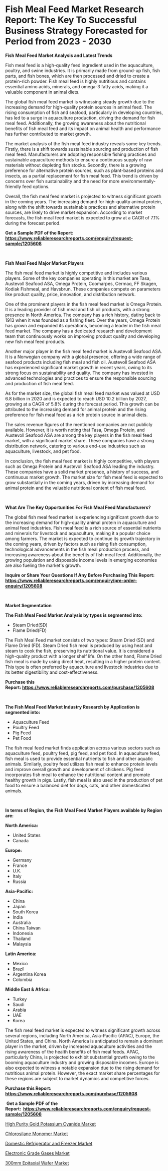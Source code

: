 <p><h1>Fish Meal Feed Market Research Report: The Key To Successful Business Strategy Forecasted for Period from 2023 - 2030</h1></p><p><strong>Fish Meal Feed Market Analysis and Latest Trends</strong></p>
<p><p>Fish meal feed is a high-quality feed ingredient used in the aquaculture, poultry, and swine industries. It is primarily made from ground-up fish, fish parts, and fish bones, which are then processed and dried to create a protein-rich powder. Fish meal feed is highly nutritious and contains essential amino acids, minerals, and omega-3 fatty acids, making it a valuable component in animal diets.</p><p>The global fish meal feed market is witnessing steady growth due to the increasing demand for high-quality protein sources in animal feed. The rising consumption of fish and seafood, particularly in developing countries, has led to a surge in aquaculture production, driving the demand for fish meal feed. Additionally, the growing awareness about the nutritional benefits of fish meal feed and its impact on animal health and performance has further contributed to market growth.</p><p>The market analysis of the fish meal feed industry reveals some key trends. Firstly, there is a shift towards sustainable sourcing and production of fish meal feed. Manufacturers are adopting responsible fishing practices and sustainable aquaculture methods to ensure a continuous supply of raw materials without depleting fish stocks. Secondly, there is a growing preference for alternative protein sources, such as plant-based proteins and insects, as a partial replacement for fish meal feed. This trend is driven by concerns over fish sustainability and the need for more environmentally-friendly feed options.</p><p>Overall, the fish meal feed market is projected to witness significant growth in the coming years. The increasing demand for high-quality animal protein, along with the shift towards sustainable practices and alternative protein sources, are likely to drive market expansion. According to market forecasts, the fish meal feed market is expected to grow at a CAGR of 7.1% during the forecast period.</p></p>
<p><strong>Get a Sample PDF of the Report:&nbsp; <a href="https://www.reliableresearchreports.com/enquiry/request-sample/1205608">https://www.reliableresearchreports.com/enquiry/request-sample/1205608</a></strong></p>
<p>&nbsp;</p>
<p><strong>Fish Meal Feed Major Market Players</strong></p>
<p><p>The fish meal feed market is highly competitive and includes various players. Some of the key companies operating in this market are Tasa, Austevoll Seafood ASA, Omega Protein, Coomarpes, Cermaq, FF Skagen, Kodiak Fishmeal, and Havsbrun. These companies compete on parameters like product quality, price, innovation, and distribution network.</p><p>One of the prominent players in the fish meal feed market is Omega Protein. It is a leading provider of fish meal and fish oil products, with a strong presence in North America. The company has a rich history, dating back to 1913 when it was founded as a fishing fleet. Over the years, Omega Protein has grown and expanded its operations, becoming a leader in the fish meal feed market. The company has a dedicated research and development team that continuously works on improving product quality and developing new fish meal feed products.</p><p>Another major player in the fish meal feed market is Austevoll Seafood ASA. It is a Norwegian company with a global presence, offering a wide range of seafood products including fish meal and fish oil. Austevoll Seafood ASA has experienced significant market growth in recent years, owing to its strong focus on sustainability and quality. The company has invested in advanced technologies and practices to ensure the responsible sourcing and production of fish meal feed. </p><p>As for the market size, the global fish meal feed market was valued at USD 6.8 billion in 2020 and is expected to reach USD 10.2 billion by 2027, growing at a CAGR of 5.8% during the forecast period. This growth can be attributed to the increasing demand for animal protein and the rising preference for fish meal feed as a rich protein source in animal diets.</p><p>The sales revenue figures of the mentioned companies are not publicly available. However, it is worth noting that Tasa, Omega Protein, and Austevoll Seafood ASA are among the key players in the fish meal feed market, with a significant market share. These companies have a strong distribution network, catering to various end-use industries such as aquaculture, livestock, and pet food.</p><p>In conclusion, the fish meal feed market is highly competitive, with players such as Omega Protein and Austevoll Seafood ASA leading the industry. These companies have a solid market presence, a history of success, and continuous market growth. The market size for fish meal feed is expected to grow substantially in the coming years, driven by increasing demand for animal protein and the valuable nutritional content of fish meal feed.</p></p>
<p>&nbsp;</p>
<p><strong>What Are The Key Opportunities For Fish Meal Feed Manufacturers?</strong></p>
<p><p>The global fish meal feed market is experiencing significant growth due to the increasing demand for high-quality animal protein in aquaculture and animal feed industries. Fish meal feed is a rich source of essential nutrients and minerals for livestock and aquaculture, making it a popular choice among farmers. The market is expected to continue its growth trajectory in the coming years, driven by factors such as rising fish consumption, technological advancements in the fish meal production process, and increasing awareness about the benefits of fish meal feed. Additionally, the growing population and disposable income levels in emerging economies are also fueling the market's growth.</p></p>
<p><strong>Inquire or Share Your Questions If Any Before Purchasing This Report: <a href="https://www.reliableresearchreports.com/enquiry/pre-order-enquiry/1205608">https://www.reliableresearchreports.com/enquiry/pre-order-enquiry/1205608</a></strong></p>
<p>&nbsp;</p>
<p><strong>Market Segmentation</strong></p>
<p><strong>The Fish Meal Feed Market Analysis by types is segmented into:</strong></p>
<p><ul><li>Steam Dried(SD)</li><li>Flame Dried(FD)</li></ul></p>
<p><p>The Fish Meal Feed market consists of two types: Steam Dried (SD) and Flame Dried (FD). Steam Dried fish meal is produced by using heat and steam to cook the fish, preserving its nutritional value. It is considered a high-quality product with a longer shelf life. On the other hand, Flame Dried fish meal is made by using direct heat, resulting in a higher protein content. This type is often preferred by aquaculture and livestock industries due to its better digestibility and cost-effectiveness.</p></p>
<p><strong>Purchase this Report:&nbsp;<a href="https://www.reliableresearchreports.com/purchase/1205608">https://www.reliableresearchreports.com/purchase/1205608</a></strong></p>
<p>&nbsp;</p>
<p><strong>The Fish Meal Feed Market Industry Research by Application is segmented into:</strong></p>
<p><ul><li>Aquaculture Feed</li><li>Poultry Feed</li><li>Pig Feed</li><li>Pet Food</li></ul></p>
<p><p>The fish meal feed market finds application across various sectors such as aquaculture feed, poultry feed, pig feed, and pet food. In aquaculture feed, fish meal is used to provide essential nutrients to fish and other aquatic animals. Similarly, poultry feed utilizes fish meal to enhance protein levels and improve overall growth and development of chickens. Pig feed incorporates fish meal to enhance the nutritional content and promote healthy growth in pigs. Lastly, fish meal is also used in the production of pet food to ensure a balanced diet for dogs, cats, and other domesticated animals.</p></p>
<p>&nbsp;</p>
<p><strong>In terms of Region, the Fish Meal Feed Market Players available by Region are:</strong></p>
<p>
    <p> <strong> North America: </strong>
        <ul>
            <li>United States</li>
            <li>Canada</li>
        </ul>
        </p> 
    <p> <strong> Europe: </strong>
        <ul>
            <li>Germany</li>
            <li>France</li>
            <li>U.K.</li>
            <li>Italy</li>
            <li>Russia</li>
        </ul>
        </p> 
    <p> <strong> Asia-Pacific: </strong>
        <ul>
            <li>China</li>
            <li>Japan</li>
            <li>South Korea</li>
            <li>India</li>
            <li>Australia</li>
            <li>China Taiwan</li>
            <li>Indonesia</li>
            <li>Thailand</li>
            <li>Malaysia</li>
        </ul>
        </p> 
    <p> <strong> Latin America: </strong>
        <ul>
            <li>Mexico</li>
            <li>Brazil</li>
            <li>Argentina Korea</li>
            <li>Colombia</li>
        </ul>
        </p> 
    <p> <strong> Middle East & Africa: </strong>
        <ul>
            <li>Turkey</li>
            <li>Saudi</li>
            <li>Arabia</li>
            <li>UAE</li>
            <li>Korea</li>
        </ul>
    </p>
    </p>
<p><p>The fish meal feed market is expected to witness significant growth across several regions, including North America, Asia-Pacific (APAC), Europe, the United States, and China. North America is anticipated to remain a dominant player in the market, driven by increased aquaculture activities and the rising awareness of the health benefits of fish meal feeds. APAC, particularly China, is projected to exhibit substantial growth owing to the booming aquaculture industry and growing disposable incomes. Europe is also expected to witness a notable expansion due to the rising demand for nutritious animal protein. However, the exact market share percentages for these regions are subject to market dynamics and competitive forces.</p></p>
<p><strong>Purchase this Report: <a href="https://www.reliableresearchreports.com/purchase/1205608">https://www.reliableresearchreports.com/purchase/1205608</a></strong></p>
<p>&nbsp;<strong>Get a Sample PDF of the Report:&nbsp;&nbsp;<a href="https://www.reliableresearchreports.com/enquiry/request-sample/1205608">https://www.reliableresearchreports.com/enquiry/request-sample/1205608</a></strong></p>
<p><strong></strong></p>
<p><p><a href="https://www.linkedin.com/pulse/high-purity-gold-potassium-cyanide-market-size-share-global-analysis/">High Purity Gold Potassium Cyanide Market</a></p><p><a href="https://medium.com/@geoanderson1978/chlorosilane-monomer-market-size-reveals-the-best-marketing-channels-in-global-industry-4da21021c1dd">Chlorosilane Monomer Market</a></p><p><a href="https://github.com/RoccoManning/Market-Research-Report-List-2/blob/main/domestic-refrigerator-and-freezer-market.md">Domestic Refrigerator and Freezer Market</a></p><p><a href="https://medium.com/@mariliehowe/electronic-grade-gases-market-comprehensive-assessment-by-type-application-and-geography-97c2be5b3c80">Electronic Grade Gases Market</a></p><p><a href="https://www.linkedin.com/pulse/300mm-epitaxial-wafer-market-share-amp-new-trends-analysis-report/">300mm Epitaxial Wafer Market</a></p></p>